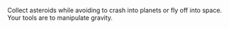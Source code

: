 Collect asteroids while avoiding to crash into planets or fly off into space. Your tools are to manipulate gravity.